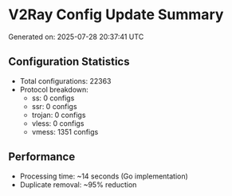 # V2Ray Config Update Summary
Generated on: 2025-07-28 20:37:41 UTC

## Configuration Statistics
- Total configurations: 22363
- Protocol breakdown:
  - ss: 0 configs
  - ssr: 0 configs
  - trojan: 0 configs
  - vless: 0 configs
  - vmess: 1351 configs

## Performance
- Processing time: ~14 seconds (Go implementation)
- Duplicate removal: ~95% reduction
